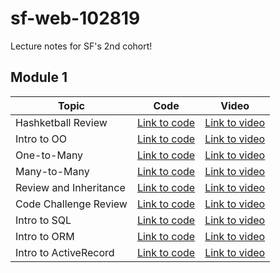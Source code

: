 # sf-web-102819
Lecture notes for SF's 2nd cohort!

## Module 1
| Topic            | Code                | Video                |
| -----            | ----                | -----                |
| Hashketball Review      | [Link to code](https://github.com/learn-co-students/sf-web-102819/tree/master/01-hashketball-review) | [Link to video](https://youtu.be/6CAr3pyDEX4) |
| Intro to OO | [Link to code](https://github.com/learn-co-students/sf-web-102819/tree/master/02-intro-oo) | [Link to video](https://youtu.be/vtDczcZZzek) |
| One-to-Many | [Link to code](https://github.com/learn-co-students/sf-web-102819/tree/master/03-one-to-many) | [Link to video](https://youtu.be/cK7SCT-4vFc) |
| Many-to-Many | [Link to code](https://github.com/learn-co-students/sf-web-102819/tree/master/04-many-to-many) | [Link to video](https://youtu.be/dVirpskEYq4) |
| Review and Inheritance | [Link to code](https://github.com/learn-co-students/sf-web-102819/tree/master/05-intro-inheritance-oo-my-pets) | [Link to video](https://youtu.be/ACzv9-XNlQ0) |
| Code Challenge Review | [Link to code](https://github.com/learn-co-students/sf-web-102819/tree/master/06-cc-review) | [Link to video](https://youtu.be/s52oCsqsOIk) |
| Intro to SQL | [Link to code](https://github.com/learn-co-students/sf-web-102819/tree/master/07-intro-sql) | [Link to video](https://youtu.be/Yfb_Ut-uD_A) |
| Intro to ORM | [Link to code](https://github.com/learn-co-students/sf-web-102819/tree/master/08-intro-orms) | [Link to video](https://youtu.be/5361y5YoEig) |
| Intro to ActiveRecord | [Link to code](https://github.com/learn-co-students/sf-web-102819/tree/master/09-active-record-intro) | [Link to video](https://youtu.be/Hx7-VrXoS24) |
